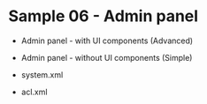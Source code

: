 # Sample 06 - Admin panel

* Admin panel - with UI components (Advanced)
* Admin panel - without UI components (Simple)

* system.xml
* acl.xml









